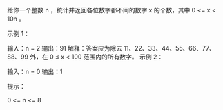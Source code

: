 给你一个整数 n ，统计并返回各位数字都不同的数字 x 的个数，其中 0 <= x < 10n 。
 

示例 1：

输入：n = 2
输出：91
解释：答案应为除去 11、22、33、44、55、66、77、88、99 外，在 0 ≤ x < 100 范围内的所有数字。 
示例 2：

输入：n = 0
输出：1
 

提示：

0 <= n <= 8
